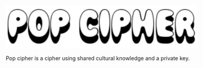 ![POP CHIPHER](popcipher.png)

Pop cipher is a cipher using shared cultural knowledge and a private key.

